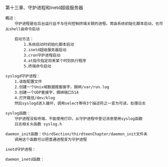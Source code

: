 第十三章、守护进程和inetd超级服务器

    概述：
        守护进程是在后台运行且不与任何控制终端关联的进程。常由系统初始化脚本启动，也可从shell由命令启动

        启动方法：
            1.系统启动时初始化脚本启动
            2.inetd超级服务器启动
            3.cron守护进程启动
            4.at指令指定将来某个时刻执行程序
            5.终端命令启动
        
    syslogd守护进程：
        1.读取配置文件
        2.创建一个Unix域数据报套接字，捆绑/var/run.log
        3.创建一个UDP套接字，捆绑端口514
        4.打开路径/dev/klog
        然后syslogd进入循环，调用select等待3个描述符之一变为可读，处理日志
    
    syslog函数：
        守护进程没有终端，不能使用打印，从守护进程中登记消息使用syslog函数
        日志相关头函数 syslog.h
    
    daemon_init函数：thirdSection/thirdteenChapter/daemon_init文件夹
        调用这个函数可以把普通进程变为守护进程

    inetd守护进程：
    
    daemon_inetd函数：
        

